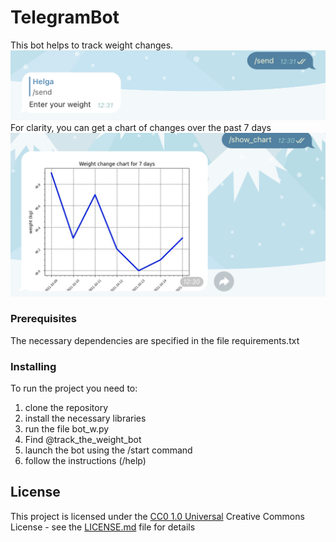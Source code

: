 
# TelegramBot
This bot helps to track weight changes.
![Screenshot_grapf](Screenshot_send.png)
For clarity, you can get a chart of changes over the past 7 days
![Screenshot_send](Screenshot_grapf.png)

### Prerequisites

The necessary dependencies are specified in the file requirements.txt

### Installing

To run the project you need to:
1. clone the repository
2. install the necessary libraries
3. run the file bot_w.py
4. Find @track_the_weight_bot
5. launch the bot using the /start command
6. follow the instructions (/help)


## License

This project is licensed under the [CC0 1.0 Universal](LICENSE.md)
Creative Commons License - see the [LICENSE.md](LICENSE.md) file for
details

